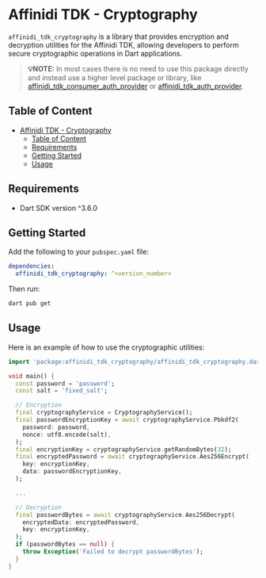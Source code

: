 # Affinidi TDK - Cryptography

`affinidi_tdk_cryptography` is a library that provides encryption and decryption utilities for the Affinidi TDK, allowing developers to perform secure cryptographic operations in Dart applications.

> **💡NOTE:** In most cases there is no need to use this package directly and instead use a higher level package or library, like [affinidi_tdk_consumer_auth_provider](../consumer_auth_provider/) or [affinidi_tdk_auth_provider](../auth_provider/).

## Table of Content

- [Affinidi TDK - Cryptography](#affinidi-tdk---cryptography)
  - [Table of Content](#table-of-content)
  - [Requirements](#requirements)
  - [Getting Started](#getting-started)
  - [Usage](#usage)

## Requirements

- Dart SDK version ^3.6.0

## Getting Started

Add the following to your `pubspec.yaml` file:

```yaml
dependencies:
  affinidi_tdk_cryptography: ^<version_number>
```

Then run:

```bash
dart pub get
```

## Usage

Here is an example of how to use the cryptographic utilities:

```dart
import 'package:affinidi_tdk_cryptography/affinidi_tdk_cryptography.dart';

void main() {
  const password = 'password';
  const salt = 'fixed_salt';

  // Encryption
  final cryptographyService = CryptographyService();
  final passwordEncryptionKey = await cryptographyService.Pbkdf2(
    password: password,
    nonce: utf8.encode(salt),
  );
  final encryptionKey = cryptographyService.getRandomBytes(32);
  final encryptedPassword = await cryptographyService.Aes256Encrypt(
    key: encryptionKey,
    data: passwordEncryptionKey,
  );

  ...

  // Decryption
  final passwordBytes = await cryptographyService.Aes256Decrypt(
    encryptedData: encryptedPassword,
    key: encryptionKey,
  );
  if (passwordBytes == null) {
    throw Exception('Failed to decrypt passwordBytes');
  }
}
```
